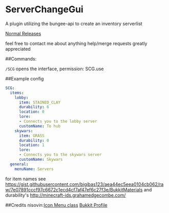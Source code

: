 # ServerChangeGui
A plugin utilizing the bungee-api to create an inventory serverlist

 [Normal Releases](https://github.com/bigibas123/ServerChangeGui/releases "Normal Releases")



feel free to contact me about anything
help/merge requests greatly appreciated


##Commands:

  `/SCG` opens the interface, permission: SCG.use


##Example config
```YAML
SCG:
  items:
    lobby:
      item: STAINED_CLAY
      durability: 6
      location: 0
      lore:
      - Connects you to the lobby server
      customName: To hub
    skywars:
      item: GRASS
      durability: 0
      location: 1
      lore:
      - Connects you to the skywars server
      customName: Skywars
  general:
    menuName: Servers

```

for item names see https://gist.githubusercontent.com/bigibas123/aea44ec5eea0104cb062/raw/7e07891cccf97c6672c1ecd4cf7af47ef6c27f3e/BukkitMaterials and durability's http://minecraft-ids.grahamedgecombe.com/


##Credits
nisovin:[Icon Menu class](http://bukkit.org/threads/icon-menu.108342/) [Bukkit Profile](http://bukkit.org/members/nisovin.2980/)
